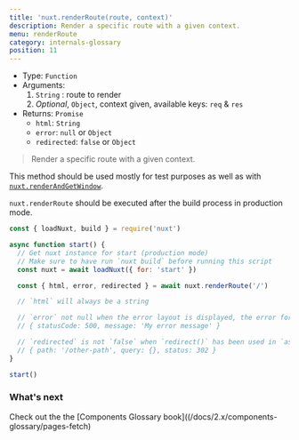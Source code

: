 ```yaml
---
title: 'nuxt.renderRoute(route, context)'
description: Render a specific route with a given context.
menu: renderRoute
category: internals-glossary
position: 11
---
```


- Type: `Function`
- Arguments:
  1. `String` : route to render
  2. _Optional_, `Object`, context given, available keys: `req` & `res`
- Returns: `Promise`
  - `html`: `String`
  - `error`: `null` or `Object`
  - `redirected`: `false` or `Object`

> Render a specific route with a given context.

This method should be used mostly for test purposes as well as with [`nuxt.renderAndGetWindow`](/docs/2.x/internals-glossary/nuxt-render-and-get-window).

<base-alert>

`nuxt.renderRoute` should be executed after the build process in production mode.

</base-alert>

```js
const { loadNuxt, build } = require('nuxt')

async function start() {
  // Get nuxt instance for start (production mode)
  // Make sure to have run `nuxt build` before running this script
  const nuxt = await loadNuxt({ for: 'start' })

  const { html, error, redirected } = await nuxt.renderRoute('/')

  // `html` will always be a string

  // `error` not null when the error layout is displayed, the error format is:
  // { statusCode: 500, message: 'My error message' }

  // `redirected` is not `false` when `redirect()` has been used in `asyncData()` or `fetch()`
  // { path: '/other-path', query: {}, status: 302 }
}

start()
```

### What's next

<base-alert type="next">

Check out the the [Components Glossary book]((/docs/2.x/components-glossary/pages-fetch)

</base-alert>

